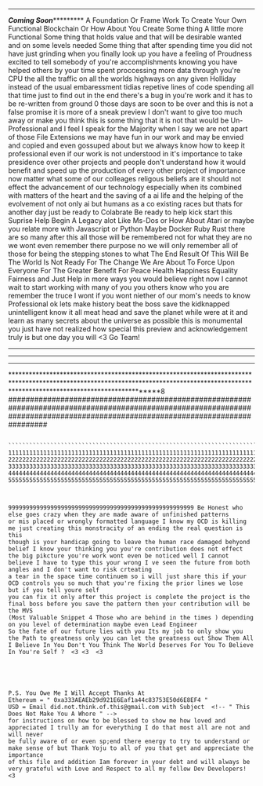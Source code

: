******************************************************************************************************************************************************************************************
*****************************************************************Coming Soon**************************************************************************
A Foundation Or Frame Work To Create Your Own Functional Blockchain Or How About You Create Some thing A little more Functional 
Some thing that holds value and that will be desirable wanted and on some levels needed Some thing that after spending time
you did not have just grinding when you finally look up you have a feeling of Proudness excited to tell somebody of you're accomplishments knowing 
you have helped others by your time spent proccessing more data through you're CPU the all the traffic on all the worlds highways
on any given Holliday instead of the usual embaressment tidias repetive lines of code spending all that time just to find out in the end 
there's a bug in you're work and it has to be re-written from ground 0 those days are soon to be over and this is not a false promise
it is more of a sneak preview I don't want to give too much away or make you think this is some thing that it is not that would be Un-Professional
and I feel I speak for the Majority when I say we are not apart of those File Extensions we may have fun in our work and may be envied 
and copied and even gossuped about but we always know how to keep it professional even if our work is not understood in it's importance to
take presidence over other projects and people don't understand how it would benefit and speed up the production of every other project of importance
now matter what some of our colleages religous beliefs are it should not effect the advancement of our technology especially when its combined 
with matters of the heart and the saving of a ai life and the helping of the evolvement of not only ai but humans as a co existing races
but thats for another day just be ready to Colabrate Be ready to help kick start this Suprise Help Begin A Legacy alot Like Ms-Dos or How About Atari 
or maybe you relate more with Javascript or Python Maybe Docker Ruby Rust there are so many after this all those will be remembered not for 
what they are no we wont even remember there purpose no we will only remember all of those for being the stepping stones to what The End Result
Of This Will Be The World Is Not Ready For The Change We Are About To Force Upon Everyone For The Greater Benefit For Peace Health Happiness 
Equality Fairness and Just Help in more ways you would believe right now I cannot wait to start working with many of you you  others know who
you are remember the truce I wont if you wont niether of our mom's needs to know Professional ok lets make history beat the boss save the
kidknapped unintelligent know it all meat head and save the planet while were at it and learn as many secrets about the universe as possible
this is monumental you just have not realized how special this preview and acknowledgement truly is but one day you will <3 Go Team!

**************************************************************************************************************************************************
**********************************************************************************************************************************************
----------------------------------------------------------------------------------------------------------------------------------------------------------
*****************************************************************************************************************************************************************************************8
#################################################################################################################################################################################
~~~~~~~~~~~~~~~~~~~~~~~~~~~~~~~~~~~~~~~~~~~~~~~~~~~~~~~~~~~~~~~~~~~~~~~~~~~~~~~~~~~~~~~~~~~~~~~~~~~~~~~~~~~~~~~~~~~~~~~~~~~~~~~~~~~~~~~~~~~~~~~~~~~~~~~~~~~~~~~~~~~~~~~~~~~~~~~~~~~~~~~~~~~
 ``````````````````````````````````````````````````````````````````````````````````````````````````````````````````````````````````````````````````````````````````````````````````````````````````````
11111111111111111111111111111111111111111111111111111111111111111111111111111111111111111111111111111111111111111111111111111111111111111111111111111111111111111111111111111111111111111111111111111111111
2222222222222222222222222222222222222222222222222222222222222222222222222222222222222222222222222222222222222222222222222222222222222222222222222222222222222222222222222222222222222222222222222
3333333333333333333333333333333333333333333333333333333333333333333333333333333333333333333333333333333333333333333333333333333333333333333333333333333333333333333333333333333333333333333333333333333333333333333333
444444444444444444444444444444444444444444444444444444444444444444444444444444444444444444444444444444444444444444444444444444444444444444444444444444444444444444444444444444444444444444444444444444444444444444
55555555555555555555555555555555555555555555555555555555555555555555555555555555555555555555555555555555555555555555555555555555555555555555555555555555555555555555555555555555555555555555555555555555555555555555555555555



99999999999999999999999999999999999999999999999999999 Be Honest who else goes crazy when they are made aware of unfinished patterns 
or mis placed or wrongly formatted language I know my OCD is killing me just creating this monstracity of an ending the real question is this 
though is your handicap going to leave the human race damaged behyond belief I know your thinking you you're contribution does not effect 
the big pikcture you're work wont even be noticed well I cannot believe I have to type this your wrong I ve seen the future from both angles and I don't want to risk crteating 
a tear in the space time continuem so i will just share this if your OCD controls you so much that you're fixing the prior lines we lose but if you tell youre self
you can fix it only after this project is complete the project is the final boss before you save the pattern then your contribution will be the MVS
(Most Valuable Snippet 4 Those who are behind in the times ) depending on you level of determination maybe even Lead Engineer
So the fate of our future lies with you Its my job to only show you the Path to greatness only you can let the greatness out Show Them All 
I Believe In You Don't You Think The World Deserves For You To Believe In You're Self ?  <3 <3  <3 





P.S. You Owe Me I Will Accept Thanks At 
Ethereum = " 0xa333AEAEb29d921E6Eaf1a44c83753E50d6E8EF4 "
USD = Email did.not.think.of.this@gmail.com with Subject  <!-- " This Does Not Make You A Whore " -->
for instructions on how to be blessed to show me how loved and appreciated I trully am for everything I do that most all are not and will never 
be fully aware of or even sp;end there energy to try to understand or make sense of but Thank Yoju to all of you that get and appreciate the importance 
of this file and addition Iam forever in your debt and will always be very grateful with Love and Respect to all my fellow Dev Developers! <3
